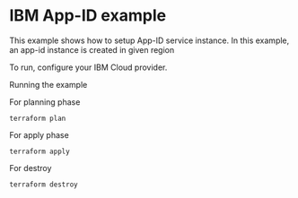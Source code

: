 # IBM App-ID example

This example shows how to setup App-ID service instance.
In this example, an app-id instance is created in given region

To run, configure your IBM Cloud provider.

Running the example

For planning phase

```shell
terraform plan
```

For apply phase

```shell
terraform apply
```

For destroy

```shell
terraform destroy
```